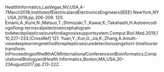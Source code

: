 HealthInformatics,LasVegas,NV,USA,4–7March2018;InstituteofElectricalandElectronicsEngineers(IEEE):NewYork,NY,
USA,2018;pp.206–209.
120. Emami,A.;Kunii,N.;Matsuo,T.;Shinozaki,T.;Kawai,K.;Takahashi,H.Autoencodingoflong-termscalpelectroencephalogram
todetectepilepticseizurefordiagnosissupportsystem.Comput.Biol.Med.2019,110,227–233.[CrossRef]
121. Yuan,Y.;Xun,G.;Jia,K.;Zhang,A.Amulti-viewdeeplearningmethodforepilepticseizuredetectionusingshort-timefourier
transform. InProceedingsofthe8thACMInternationalConferenceonBioinformatics,ComputationalBiologyandHealth
Informatics,Boston,MA,USA,20–23August2017;pp.213–222.